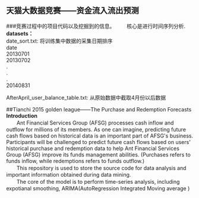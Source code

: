 ## 天猫大数据竞赛——资金流入流出预测
###竞赛过程中的项目代码以及挖掘到的信息。
　　核心是进行时间序列分析.
**datasets：**<br>
date_sort.txt: 将训练集中数据的采集日期排序<br>
date<br>
20130701<br>
20130702<br>
.<br>
.<br>
.<br>
20140831<br>

AfterApril_user_balance_table.txt: 从原始数据中截取4月份以后数据

##Tianchi 2015 golden league——The Purchase and Redemption Forecasts
**Introduction**<br>
　　Ant Financial Services Group (AFSG) processes cash inflow and outflow for millions of its members. As one can imagine, predicting future cash flows based on historical data is an important part of AFSG's business. Participants will be challenged to predict future cash flows based on users' historical purchase and redemption data to help Ant Financial Services Group (AFSG) improve its funds management abilities. (Purchases refers to funds inflow, while redemptions refers to funds outflow.)<br>
　　This repository is used to store the source code for data analysis and important information obtained during data mining.<br>
　　The core of the model is to perform time-series analysis, including expotianal smoothing, ARIMA(AutoRegression Integrated Moving average )
　　
